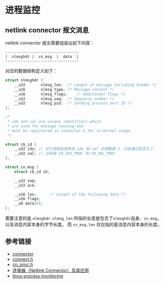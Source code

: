 # 进程监控

## netlink connector 报文消息

netlink connector 报文需要组装出如下内容：

```
---------------------------------
|  nlmsghdr |  cn_msg  |  data  |
---------------------------------
```

对应的数据结构定义如下：

``` c
struct nlmsghdr {
	__u32		nlmsg_len;	/* Length of message including header */
	__u16		nlmsg_type;	/* Message content */
	__u16		nlmsg_flags;	/* Additional flags */
	__u32		nlmsg_seq;	/* Sequence number */
	__u32		nlmsg_pid;	/* Sending process port ID */
};

/*
 * idx and val are unique identifiers which 
 * are used for message routing and 
 * must be registered in connector.h for in-kernel usage.
 */

struct cb_id {
	__u32 idx; // 对于进程监控来说 idx 和 val 的值都是 1，已经通过宏定义了
	__u32 val; // 分别是 CN_IDX_PROC 和 CN_VAL_PROC
};

struct cn_msg {
	struct cb_id id;

	__u32 seq;
	__u32 ack;

	__u16 len;		/* Length of the following data */
	__u16 flags;
	__u8 data[0];
};
```

需要注意的是 `nlmsghdr.nlmsg_len` 所指的长度是包含了`nlmsghdr`自身、`cn_msg`、以及消息内容本身的字节长度。 而 `cn_msg.len` 仅仅指的是消息内容本身的长度。


## 参考链接
* [connector](https://www.kernel.org/doc/Documentation/*nnector/connector.txt)
* [connect.h](https://code.woboq.org/linux/linux/include/linux/*nnector.h.html)
* [cn_proc.h](https://code.woboq.org/linux/linux/include/linux/*_proc.h.html)
* [连接器（Netlink Connector）及其应用](https://blog.csdn.net/*nat_32343037/article/details/78487272)
* [linux process monitoring](https://bewareofgeek.livejournal.com/2945.html)